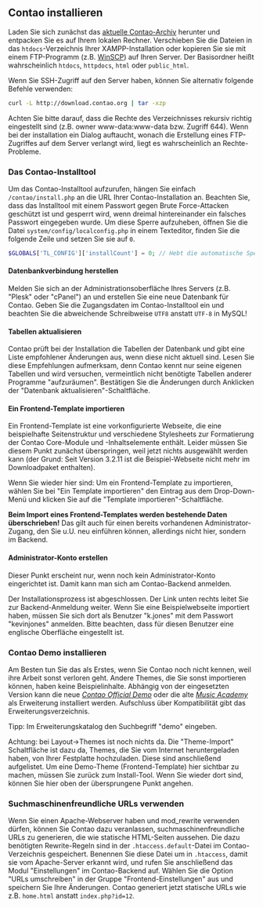## Contao installieren

Laden Sie sich zunächst das [aktuelle Contao-Archiv][1] herunter und entpacken
Sie es auf Ihrem lokalen Rechner. Verschieben Sie die Dateien in das
`htdocs`-Verzeichnis Ihrer XAMPP-Installation oder kopieren Sie sie mit einem
FTP-Programm (z.B. [WinSCP][2]) auf Ihren Server. Der Basisordner heißt
wahrscheinlich `htdocs`, `httpdocs`, `html` oder `public_html`.

Wenn Sie SSH-Zugriff auf den Server haben, können Sie alternativ folgende
Befehle verwenden:

```bash
curl -L http://download.contao.org | tar -xzp
```
Achten Sie bitte darauf, dass die Rechte des Verzeichnisses rekursiv richtig
eingestellt sind (z.B. owner www-data:www-data bzw. Zugriff 644). Wenn bei der
installation ein Dialog auftaucht, wonach die Erstellung eines FTP-Zugriffes
auf dem Server verlangt wird, liegt es wahrscheinlich an Rechte-Probleme.

### Das Contao-Installtool

Um das Contao-Installtool aufzurufen, hängen Sie einfach `/contao/install.php`
an die URL Ihrer Contao-Installation an. Beachten Sie, dass das Installtool mit
einem Passwort gegen Brute Force-Attacken geschützt ist und gesperrt wird, wenn
dreimal hintereinander ein falsches Passwort eingegeben wurde. Um diese Sperre
aufzuheben, öffnen Sie die Datei `system/config/localconfig.php` in einem
Texteditor, finden Sie die folgende Zeile und setzen Sie sie auf `0`.

```php
$GLOBALS['TL_CONFIG']['installCount'] = 0; // Hebt die automatische Sperre auf
```


#### Datenbankverbindung herstellen

Melden Sie sich an der Administrationsoberfläche Ihres Servers (z.B. "Plesk"
oder "cPanel") an und erstellen Sie eine neue Datenbank für Contao. Geben Sie
die Zugangsdaten im Contao-Installtool ein und beachten Sie die abweichende
Schreibweise `UTF8` anstatt `UTF-8` in MySQL!


#### Tabellen aktualisieren

Contao prüft bei der Installation die Tabellen der Datenbank und gibt eine
Liste empfohlener Änderungen aus, wenn diese nicht aktuell sind. Lesen Sie diese
Empfehlungen aufmerksam, denn Contao kennt nur seine eigenen Tabellen und wird
versuchen, vermeintlich nicht benötigte Tabellen anderer Programme
"aufzuräumen". Bestätigen Sie die Änderungen durch Anklicken der "Datenbank
aktualisieren"-Schaltfläche.


#### Ein Frontend-Template importieren

Ein Frontend-Template ist eine vorkonfigurierte Webseite, die eine beispielhafte
Seitenstruktur und verschiedene Stylesheets zur Formatierung der Contao
Core-Module und -Inhaltselemente enthält. Leider müssen Sie diesem Punkt
zunächst überspringen, weil jetzt nichts ausgewählt werden kann (der Grund: Seit
Version 3.2.11 ist die Beispiel-Webseite nicht mehr im Downloadpaket enthalten).

Wenn Sie wieder hier sind:
Um ein Frontend-Template zu importieren, wählen Sie bei "Ein Template
importieren" den Eintrag aus dem Drop-Down-Menü und klicken Sie auf die
"Template importieren"-Schaltfläche.

**Beim Import eines Frontend-Templates werden bestehende Daten überschrieben!**
Das gilt auch für einen bereits vorhandenen Administrator-Zugang, den Sie u.U.
neu einführen können, allerdings nicht hier, sondern im Backend.


#### Administrator-Konto erstellen

Dieser Punkt erscheint nur, wenn noch kein Administrator-Konto eingerichtet ist.
Damit kann man sich am Contao-Backend anmelden.

Der Installationsprozess ist abgeschlossen. Der Link unten rechts leitet Sie zur
Backend-Anmeldung weiter. Wenn Sie eine Beispielwebseite importiert haben, müssen
Sie sich dort als Benutzer "k.jones" mit dem Passwort "kevinjones" anmelden.
Bitte beachten, dass für diesen Benutzer eine englische Oberfläche eingestellt
ist.


### Contao Demo installieren

Am Besten tun Sie das als Erstes, wenn Sie Contao noch nicht kennen, weil ihre
Arbeit sonst verloren geht. Andere Themes, die Sie sonst importieren können,
haben keine Beispielinhalte.
Abhängig von der eingesetzten Version kann die neue [*Contao Official Demo*][3]
oder die alte [*Music Academy*][4] als Erweiterung installiert werden.
Aufschluss über Kompatibilität gibt das Erweiterungsverzeichnis.

Tipp: Im Erweiterungskatalog den Suchbegriff "demo" eingeben.

Achtung: bei Layout->Themes ist noch nichts da. Die "Theme-Import" Schaltfläche
ist dazu da, Themes, die Sie vom Internet heruntergeladen haben, von Ihrer
Festplatte hochzuladen. Diese sind anschließend aufgelistet. Um eine Demo-Theme
(Frontend-Template) hier sichtbar zu machen, müssen Sie zurück zum Install-Tool.
Wenn Sie wieder dort sind, können Sie hier oben der übersprungene Punkt angehen.


### Suchmaschinenfreundliche URLs verwenden

Wenn Sie einen Apache-Webserver haben und mod_rewrite verwenden dürfen, können
Sie Contao dazu veranlassen, suchmaschinenfreundliche URLs zu generieren, die
wie statische HTML-Seiten aussehen. Die dazu benötigten Rewrite-Regeln sind in
der `.htaccess.default`-Datei im Contao-Verzeichnis gespeichert. Benennen Sie
diese Datei um in `.htaccess`, damit sie vom Apache-Server erkannt wird, und
rufen Sie anschließend das Modul "Einstellungen" im Contao-Backend auf. Wählen
Sie die Option "URLs umschreiben" in der Gruppe "Frontend-Einstellungen" aus und
speichern Sie Ihre Änderungen. Contao generiert jetzt statische URLs wie z.B.
`home.html` anstatt `index.php?id=12`.


[1]: https://contao.org/de/download.html
[2]: http://www.winscp.net
[3]: https://contao.org/de/extension-list/view/official_demo.de.html
[4]: https://contao.org/de/extension-list/view/music_academy.de.html
[5]: ../05-systemadministration/erweiterungen.html#erweiterungskatalog
